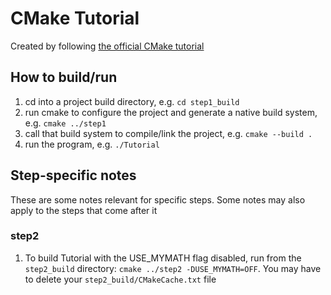 # CMake Tutorial

Created by following [the official CMake tutorial](https://cmake.org/cmake/help/latest/guide/tutorial/index.html)

## How to build/run

1. cd into a project build directory, e.g. `cd step1_build`
2. run cmake to configure the project and generate a native build system, e.g. `cmake ../step1`
3. call that build system to compile/link the project, e.g. `cmake --build .`
4. run the program, e.g. `./Tutorial`

## Step-specific notes

These are some notes relevant for specific steps. Some notes may also apply to the steps that come after it

### step2

1. To build Tutorial with the USE_MYMATH flag disabled, run from the `step2_build` directory: `cmake ../step2 -DUSE_MYMATH=OFF`. You may have to delete your `step2_build/CMakeCache.txt` file
